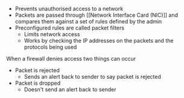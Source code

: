 - Prevents unauthorised access to a network
- Packets are passed through [[Network Interface Card (NIC)]] and compares them against a set of rules defined by the admin
- Preconfigured rules are called packet filters
	- Limits network access
	- Works by checking the IP addresses on the packets and the protocols being used

When a firewall denies access two things can occur
- Packet is rejected
	- Sends an alert back to sender to say packet is rejected
- Packet is dropped
	- Doesn't send an alert back to sender